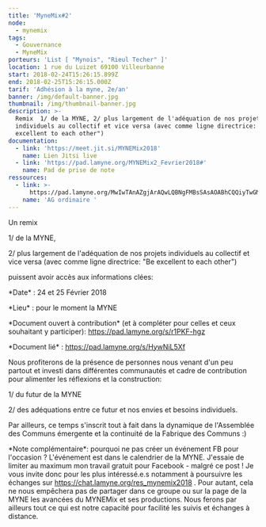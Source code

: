 ```yaml
---
title: 'MyneMix#2'
node:
  - mynemix
tags:
  - Gouvernance
  - MyneMix
porteurs: 'List [ "Mynois", "Rieul Techer" ]'
location: 1 rue du Luizet 69100 Villeurbanne
start: 2018-02-24T15:26:15.899Z
end: 2018-02-25T15:26:15.000Z
tarif: 'Adhésion à la myne, 2e/an'
banner: /img/default-banner.jpg
thumbnail: /img/thumbnail-banner.jpg
description: >-
  Remix  1/ de la MYNE, 2/ plus largement de l'adéquation de nos projets
  individuels au collectif et vice versa (avec comme ligne directrice: "Be
  excellent to each other") 
documentation:
  - link: 'https://meet.jit.si/MYNEMix2018'
    name: Lien Jitsi live
  - link: 'https://pad.lamyne.org/MYNEMix2_Fevrier2018#'
    name: Pad de prise de note
ressources:
  - link: >-
      https://pad.lamyne.org/MwIwTAnAZgjArAQwLQBNgFMBsSAsAOABhCQQiyTwGMB2GECGaveBIA==#
    name: 'AG ordinaire '
---
```

Un remix

1/ de la MYNE,

2/ plus largement de l'adéquation de nos projets individuels au collectif et vice versa (avec comme ligne directrice: "Be excellent to each other")

puissent avoir accès aux informations clées:

\*Date\* : 24 et 25 Février 2018

\*Lieu\* : pour le moment la MYNE

\*Document ouvert à contribution\* (et à compléter pour celles et ceux souhaitant y participer): https://pad.lamyne.org/s/r1PKF-hgz

\*Document lié\* : https://pad.lamyne.org/s/HywNiL5Xf

Nous profiterons de la présence de personnes nous venant d'un peu partout et investi dans différentes communautés et cadre de contribution pour alimenter les réflexions et la construction:

1/ du futur de la MYNE

2/ des adéquations entre ce futur et nos envies et besoins individuels.

Par ailleurs, ce temps s'inscrit tout à fait dans la dynamique de l'Assemblée des Communs émergente et la continuité de la Fabrique des Communs :)

\*Note complémentaire\*: pourquoi ne pas créer un événement FB pour l'occasion ? L'événement est dans le calendrier de la MYNE. J'essaie de limiter au maximum mon travail gratuit pour Facebook - malgré ce post ! Je vous invite donc pour les plus intéressé.e.s notamment à poursuivre les échanges sur https://chat.lamyne.org/res_mynemix2018 . Pour autant, cela ne nous empêchera pas de partager dans ce groupe ou sur la page de la MYNE les avancées du MYNEMix et ses productions. Nous ferons par ailleurs tout ce qui est notre capacité pour facilité les suivis et échanges à distance.
